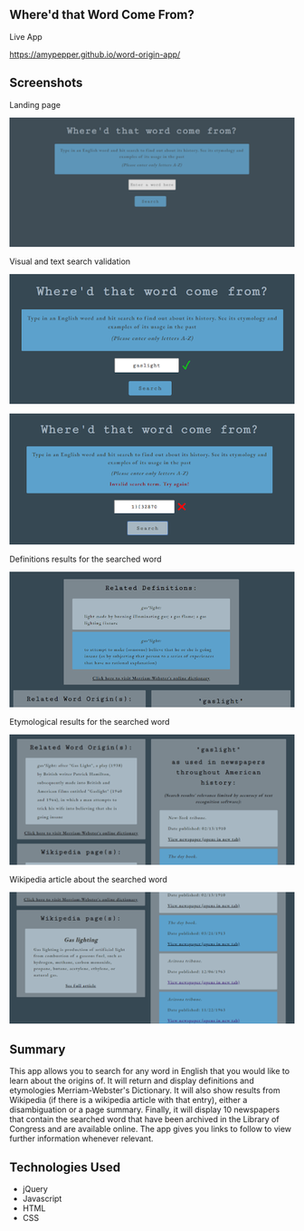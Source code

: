 ## Where'd that Word Come From?

Live App

<https://amypepper.github.io/word-origin-app/>

## Screenshots

Landing page

![Screenshot of landing page of the app](Images/Landing-page-screenshot.png)

Visual and text search validation

![Screenshot of valid search](Images/Valid-search-results-screenshot.png)

![Screenshot of invalid search](Images/Invalid-search-results-screenshot.png)

Definitions results for the searched word

![Screenshot of the searched word's definitions](Images/Definitions-results-screenshot.png)

Etymological results for the searched word

![Screenshot of the searched word's etymology](Images/Origin-results-screenshot.png)

Wikipedia article about the searched word

![Screenshot of the Wikipedia search results](Images/Wiki-results-screenshot.png)

## Summary

This app allows you to search for any word in English that you would like to learn about the origins of. It will return and display definitions and etymologies Merriam-Webster's Dictionary. It will also show results from Wikipedia (if there is a wikipedia article with that entry), either a disambiguation or a page summary. Finally, it will display 10 newspapers that contain the searched word that have been archived in the Library of Congress and are available online. The app gives you links to follow to view further information whenever relevant.

## Technologies Used

- jQuery
- Javascript
- HTML
- CSS
